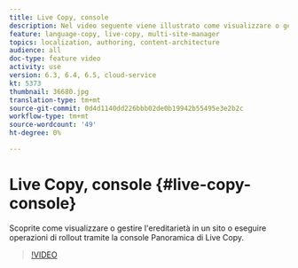 ```yaml
---
title: Live Copy, console
description: Nel video seguente viene illustrato come visualizzare o gestire l'ereditarietà in un sito o come eseguire operazioni di rollout tramite la console Panoramica di Live Copy.
feature: language-copy, live-copy, multi-site-manager
topics: localization, authoring, content-architecture
audience: all
doc-type: feature video
activity: use
version: 6.3, 6.4, 6.5, cloud-service
kt: 5373
thumbnail: 36680.jpg
translation-type: tm+mt
source-git-commit: 0d4d1140dd226bbb02de0b19942b55495e3e2b2c
workflow-type: tm+mt
source-wordcount: '49'
ht-degree: 0%

---
```



# Live Copy, console {#live-copy-console}

Scoprite come visualizzare o gestire l&#39;ereditarietà in un sito o eseguire operazioni di rollout tramite la console Panoramica di Live Copy.

>[!VIDEO](https://video.tv.adobe.com/v/36680?quality=12&learn=on)
